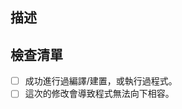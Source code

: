 <!-- 像這樣的文字都是註解，不會實際顯示。 -->
<!-- 取一個簡單明瞭的標題(Title)，例如：「修復XXX Bug (Resolve #24」。 -->

## 描述
<!-- 描述此 Pull Request。 -->

## 檢查清單
<!-- 在方括號中填入 "x" 以完成勾選，保持空白以取消勾選。 -->
<!-- 若不確定的話，請保持取消勾選。 -->

- [ ] 成功進行過編譯/建置，或執行過程式。<!-- 代表該程式沒有編譯/建置錯誤。 -->
- [ ] 這次的修改會導致程式無法向下相容。<!-- 例如有修改方法名稱，或調整參數順序等。 -->
